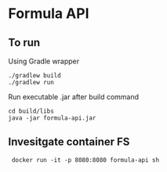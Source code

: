 # Formula API

## To run
Using Gradle wrapper

```
./gradlew build
./gradlew run
```

Run executable .jar after build command

```
cd build/libs
java -jar formula-api.jar
```

## Invesitgate container FS

```
 docker run -it -p 8080:8080 formula-api sh
 ```
